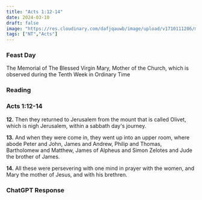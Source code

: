 ```yaml
---
title: "Acts 1:12-14"
date: 2024-03-10
draft: false
image: "https://res.cloudinary.com/dafjqauwb/image/upload/v1710111206/matt419/Acts/1_12-14_kqqk0u.webp"
tags: ["NT","Acts"]
---
```


### Feast Day
The Memorial of The Blessed Virgin Mary, Mother of the Church, which is observed during the Tenth Week in Ordinary Time


### Reading
### Acts 1:12-14

**12.** Then they returned to Jerusalem from the mount that is called Olivet, which is nigh Jerusalem, within a sabbath day's journey.

**13.** And when they were come in, they went up into an upper room, where abode Peter and John, James and Andrew, Philip and Thomas, Bartholomew and Matthew, James of Alpheus and Simon Zelotes and Jude the brother of James.

**14.** All these were persevering with one mind in prayer with the women, and Mary the mother of Jesus, and with his brethren.


### ChatGPT Response
